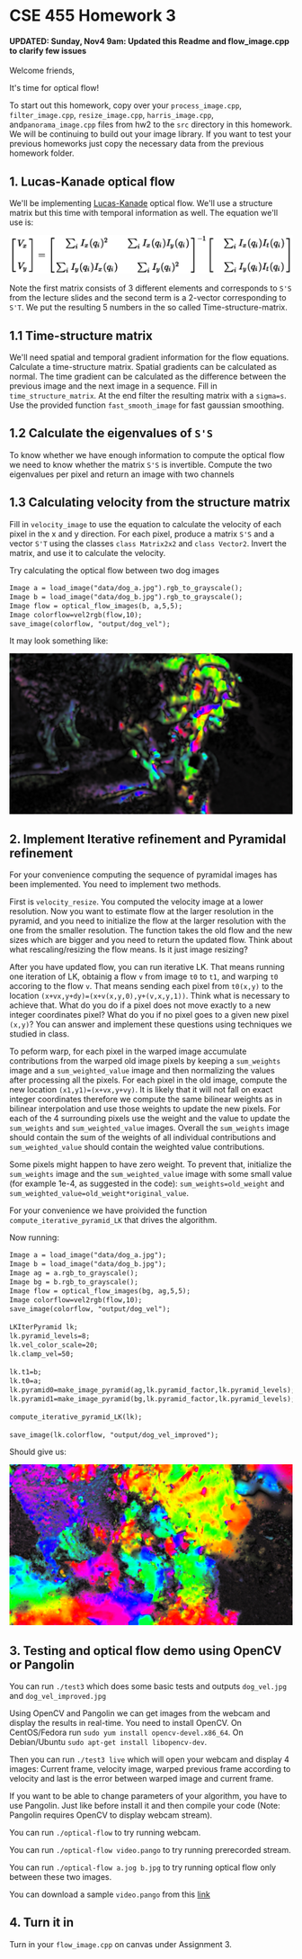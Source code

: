 # CSE 455 Homework 3 #
#### UPDATED: Sunday,  Nov4 9am: Updated this Readme and flow_image.cpp to clarify few issues ####

Welcome friends,

It's time for optical flow!

To start out this homework, copy over your `process_image.cpp`, `filter_image.cpp`, `resize_image.cpp`, `harris_image.cpp`, and`panorama_image.cpp` files from hw2 to the `src` directory in this homework. We will be continuing to build out your image library. If you want to test your previous homeworks just copy the necessary data from the previous homework folder.

## 1. Lucas-Kanade optical flow ##

We'll be implementing [Lucas-Kanade](https://en.wikipedia.org/wiki/Lucas%E2%80%93Kanade_method) optical flow. We'll use a structure matrix but this time with temporal information as well. The equation we'll use is:

![](figs/flow-eq.png)

Note the first matrix consists of 3 different elements and corresponds to `S'S` from the lecture slides and the second term is a 2-vector corresponding to `S'T`. We put the resulting 5 numbers in the so called Time-structure-matrix.

## 1.1 Time-structure matrix ##

We'll need spatial and temporal gradient information for the flow equations. Calculate a time-structure matrix. Spatial gradients can be calculated as normal. The time gradient can be calculated as the difference between the previous image and the next image in a sequence. Fill in `time_structure_matrix`. At the end filter the resulting matrix with a `sigma=s`. Use the provided function `fast_smooth_image` for fast gaussian smoothing.

## 1.2 Calculate the eigenvalues of `S'S` ##

To know whether we have enough information to compute the optical flow we need to know whether the matrix `S'S` is invertible.
Compute the two eigenvalues per pixel and return an image with two channels

## 1.3 Calculating velocity from the structure matrix ##

Fill in `velocity_image` to use the equation to calculate the velocity of each pixel in the x and y direction. For each pixel, produce a matrix `S'S` and a vector `S'T` using the classes `class Matrix2x2` and `class Vector2`. Invert the matrix, and use it to calculate the velocity.

Try calculating the optical flow between two dog images

    Image a = load_image("data/dog_a.jpg").rgb_to_grayscale();
    Image b = load_image("data/dog_b.jpg").rgb_to_grayscale();
    Image flow = optical_flow_images(b, a,5,5);
    Image colorflow=vel2rgb(flow,10);
    save_image(colorflow, "output/dog_vel");
  

It may look something like:

![](figs/dog_vel.jpg)

## 2. Implement Iterative refinement and Pyramidal refinement ##

For your convenience computing the sequence of pyramidal images has been implemented. You need to implement two methods. 

First is `velocity_resize`. You computed the velocity image at a lower resolution. Now you want to estimate flow at the larger resolution in the pyramid, and you need to initialize the flow at the larger resolution with the one from the smaller resolution.  The function takes the old flow and the new sizes which are bigger and you need to return the updated flow. Think about what rescaling/resizing the flow means. Is it just image resizing?

After you have updated flow, you can run iterative LK. That means running one iteration of LK, obtainig a flow `v` from image `t0` to `t1`, and warping `t0` accoring to the flow `v`. That means sending each pixel from `t0(x,y)` to the location `(x+vx,y+dy)=(x+v(x,y,0),y+(v,x,y,1))`. Think what is necessary to achieve that. What do you do if a pixel does not move exactly to a new integer coordinates pixel? What do you if no pixel goes to a given new pixel `(x,y)`? You can answer and implement these questions using techniques we studied in class.

To peform warp, for each pixel in the warped image accumulate contributions from the warped old image pixels by keeping a `sum_weights` image and a `sum_weighted_value` image and then normalizing the values after processing all the pixels. For each pixel in the old image, compute the new location `(x1,y1)=(x+vx,y+vy)`. It is likely that it will not fall on exact integer coordinates therefore we compute the same bilinear weights as in bilinear interpolation and use those weights to update the new pixels. For each of the 4 surrounding pixels use the weight and the value to update the `sum_weights` and `sum_weighted_value` images. Overall the `sum_weights` image should contain the sum of the weights of all individual contributions and `sum_weighted_value` should contain the weighted value contributions.

Some pixels might happen to have zero weight. To prevent that, initialize the `sum_weights` image and the `sum_weighted_value` image with some small value (for example 1e-4, as suggested in the code): `sum_weights=old_weight` and `sum_weighted_value=old_weight*original_value`.

For your convenience we have proivided the function `compute_iterative_pyramid_LK` that drives the algorithm.

Now running:

    Image a = load_image("data/dog_a.jpg");
    Image b = load_image("data/dog_b.jpg");
    Image ag = a.rgb_to_grayscale();
    Image bg = b.rgb_to_grayscale();
    Image flow = optical_flow_images(bg, ag,5,5);
    Image colorflow=vel2rgb(flow,10);
    save_image(colorflow, "output/dog_vel");
    
    LKIterPyramid lk;
    lk.pyramid_levels=8;
    lk.vel_color_scale=20;
    lk.clamp_vel=50;
    
    lk.t1=b;
    lk.t0=a;
    lk.pyramid0=make_image_pyramid(ag,lk.pyramid_factor,lk.pyramid_levels);
    lk.pyramid1=make_image_pyramid(bg,lk.pyramid_factor,lk.pyramid_levels);
    
    compute_iterative_pyramid_LK(lk);
    
    save_image(lk.colorflow, "output/dog_vel_improved");
    
Should give us:
    
![](figs/dog_vel_improved.jpg)

## 3. Testing and optical flow demo using OpenCV or Pangolin ##

You can run `./test3` which does some basic tests and outputs `dog_vel.jpg` and `dog_vel_improved.jpg`

Using OpenCV and Pangolin we can get images from the webcam and display the results in real-time. You need to install OpenCV. On CentOS/Fedora  run `sudo yum install opencv-devel.x86_64`. On Debian/Ubuntu `sudo apt-get install libopencv-dev`. 

Then you can run `./test3 live` which will open your webcam and display 4 images: Current frame, velocity image, warped previous frame according to velocity and last is the error between warped image and current frame.

If you want to be able to change parameters of your algorithm, you have to use Pangolin. Just like before install it and then compile your code (Note: Pangolin requires OpenCV to display webcam stream). 

You can run `./optical-flow` to try running webcam.

You can run `./optical-flow video.pango` to try running prerecorded stream.

You can run `./optical-flow a.jog b.jpg` to try running optical flow only between these two images.

You can download a sample `video.pango` from this [link](https://drive.google.com/open?id=1xKisY2312YoGs1FOQfk4XGdnJ0iSuiq8)

## 4. Turn it in ##

Turn in your `flow_image.cpp` on canvas under Assignment 3.
